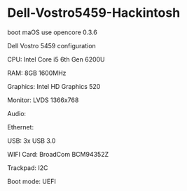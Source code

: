 # Dell-Vostro5459-Hackintosh
boot maOS use opencore 0.3.6 

Dell Vostro 5459 configuration

CPU: Intel Core i5 6th Gen 6200U

RAM: 8GB 1600MHz

Graphics: Intel HD Graphics 520

Monitor: LVDS 1366x768

Audio: 

Ethernet: 

USB: 3x USB 3.0

WIFI Card: BroadCom BCM94352Z

Trackpad: I2C

Boot mode: UEFI
